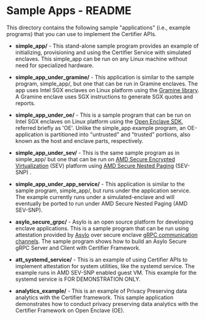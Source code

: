 # Sample Apps - README

This directory contains the following sample "applications" (i.e., example programs)
that you can use to implement the Certifier APIs.

- **simple_app/** - This stand-alone sample program provides an example of initializing,
  provisioning and using the Certifier Service with simulated enclaves.
  This simple_app can be run on any Linux machine without need for specialized hardware.

- **simple_app_under_gramine/** - This application is similar to the sample program,
  simple_app/, but one that can be run in Gramine enclaves. The app uses Intel SGX
  enclaves on Linux platform using the
  [Gramine library](https://github.com/gramineproject/gramine).
  A Gramine enclave uses SGX instructions to generate SGX quotes and reports.

- **simple_app_under_oe/** - This is a sample program that can be run on Intel SGX
  enclaves on Linux platform using the
  [Open Enclave SDK](https://openenclave.io/sdk/), referred briefly as 'OE'.
  Unlike the simple_app example program, an OE-application is partitioned into
  "untrusted" and "trusted" portions, also known as the host and enclave parts,
  respectively.

- **simple_app_under_sev/** - This is the same sample program as in simple_app/
  but one that can be run on
  [AMD Secure Encrypted Virtualization](https://www.amd.com/en/developer/sev.html)
  (SEV) platform using
  [AMD Secure Nested Paging](https://www.amd.com/system/files/TechDocs/SEV-SNP-strengthening-vm-isolation-with-integrity-protection-and-more.pdf)
  (SEV-SNP) .

- **simple_app_under_app_service/** - This application is similar to the sample program,
   simple_app/, but runs under the application service. The example currently runs
   under a simulated-enclave and will eventually be ported to run under 
   AMD Secure Nested Paging (AMD SEV-SNP).

- **asylo_secure_grpc/** - Asylo is an open source platform for developing enclave
  applications. This is a sample program that can be run using attestation
  provided by
  [Asylo](https://asylo.dev/docs/guides/quickstart.html)
  over secure enclave
  [gRPC communication channels](https://github.com/google/asylo-site/blob/master/_docs/reference/grpc_auth.md).
  The sample program shows how to build an Asylo Secure gRPC Server and Client with Certifier
  Framework.

- **att_systemd_service/** - This is an example of using Certifier APIs to implement
  attestation for system utilities, like the systemd service. The example runs
  in AMD SEV-SNP enabled guest VM. This example for the systemd service is
  FOR DEMONSTRATION ONLY.

- **analytics_example/** - This is an example of Privacy Preserving data analytics with
  the Certifier framework. This sample application demonstrates how to conduct
  privacy preserving data analytics with the Certifier Framework on Open Enclave (OE).
